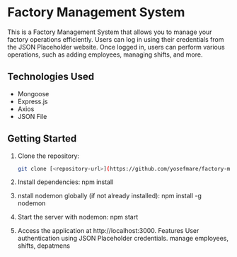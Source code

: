 # Factory Management System

This is a Factory Management System that allows you to manage your factory operations efficiently. Users can log in using their credentials from the JSON Placeholder website. Once logged in, users can perform various operations, such as adding employees, managing shifts, and more.

## Technologies Used

- Mongoose
- Express.js
- Axios
- JSON File

## Getting Started

1. Clone the repository:

   ```bash
   git clone [<repository-url>](https://github.com/yosefmare/factory-management.git)

1. Install dependencies:
npm install
2. nstall nodemon globally (if not already installed):
  npm install -g nodemon
3. Start the server with nodemon:
npm start
4. Access the application at http://localhost:3000.
Features
User authentication using JSON Placeholder credentials.
 manage employees, shifts, depatmens
